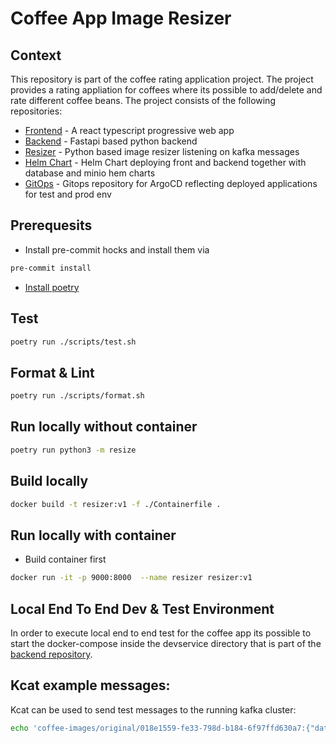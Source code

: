# Coffee App Image Resizer

## Context
This repository is part of the coffee rating application project. The project
provides a rating appliation for coffees where its possible to add/delete and
rate different coffee beans. The project consists of the following repositories:
- [Frontend](https://github.com/andifg/coffee_frontend_ts.git) - A react typescript progressive web app
- [Backend](https://github.com/andifg/coffee_backend.git) - Fastapi based python backend
- [Resizer](https://github.com/andifg/coffee_image_resizer.git) - Python based image resizer listening on kafka messages
- [Helm Chart](https://github.com/andifg/coffee-app-chart.git) - Helm Chart deploying front and backend together with database and minio hem charts
- [GitOps](https://github.com/andifg/coffee-app-gitops.git) - Gitops repository for ArgoCD reflecting deployed applications for test and prod env

## Prerequesits

- Install pre-commit hocks and install them via
```bash
pre-commit install
```

- [Install poetry](https://python-poetry.org/)

## Test
```bash
poetry run ./scripts/test.sh
```

## Format & Lint
```bash
poetry run ./scripts/format.sh
```

## Run locally without container
```bash
poetry run python3 -m resize
```

## Build locally
```bash
docker build -t resizer:v1 -f ./Containerfile .
```

## Run locally with container
- Build container first

```bash
docker run -it -p 9000:8000  --name resizer resizer:v1
```

## Local End To End Dev & Test Environment

In order to execute local end to end test for the coffee app its possible to
start the docker-compose inside the devservice directory that is part of the
[backend repository](https://github.com/andifg/coffee_backend.git).

## Kcat example messages:

Kcat can be used to send test messages to the running kafka cluster:

```bash
echo 'coffee-images/original/018e1559-fe33-798d-b184-6f97ffd630a7:{"data":"3"}' | kcat -b localhost:9094 -t coffee-images -P -K :
```